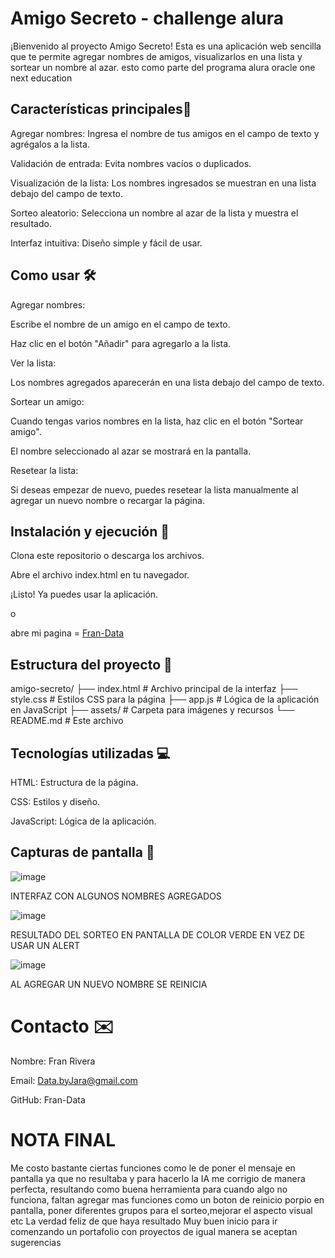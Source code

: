 <h1>Amigo Secreto - challenge alura </h1>
¡Bienvenido al proyecto Amigo Secreto! Esta es una aplicación web sencilla que te permite agregar nombres de amigos, visualizarlos en una lista y sortear un nombre al azar. esto como parte del programa alura oracle one next education

<h2>Características principales🌟</h2>
Agregar nombres: Ingresa el nombre de tus amigos en el campo de texto y agrégalos a la lista.

Validación de entrada: Evita nombres vacíos o duplicados.

Visualización de la lista: Los nombres ingresados se muestran en una lista debajo del campo de texto.

Sorteo aleatorio: Selecciona un nombre al azar de la lista y muestra el resultado.

Interfaz intuitiva: Diseño simple y fácil de usar.

<h2>Como usar 🛠️</h2>
 
Agregar nombres:

Escribe el nombre de un amigo en el campo de texto.

Haz clic en el botón "Añadir" para agregarlo a la lista.

Ver la lista:

Los nombres agregados aparecerán en una lista debajo del campo de texto.

Sortear un amigo:

Cuando tengas varios nombres en la lista, haz clic en el botón "Sortear amigo".

El nombre seleccionado al azar se mostrará en la pantalla.

Resetear la lista:

Si deseas empezar de nuevo, puedes resetear la lista manualmente al agregar un nuevo nombre o recargar la página.

<h2>Instalación y ejecución 🚀</h2>
Clona este repositorio o descarga los archivos.

Abre el archivo index.html en tu navegador.

¡Listo! Ya puedes usar la aplicación.

o

abre mi pagina = [Fran-Data](https://fran-data.github.io/alura-amigo-secreto-challenge/ "Deployed en GitHubPages")

<h2>Estructura del proyecto 📂</h2>
amigo-secreto/
├── index.html          # Archivo principal de la interfaz
├── style.css           # Estilos CSS para la página
├── app.js              # Lógica de la aplicación en JavaScript
├── assets/             # Carpeta para imágenes y recursos
└── README.md           # Este archivo

<h2>Tecnologías utilizadas 💻</h2>
HTML: Estructura de la página.

CSS: Estilos y diseño.

JavaScript: Lógica de la aplicación.

<h2>Capturas de pantalla 📸</h2> 

![image](https://github.com/user-attachments/assets/3d151b9a-b9e1-434d-93ab-4fb76a4d5503)

INTERFAZ CON ALGUNOS NOMBRES AGREGADOS

![image](https://github.com/user-attachments/assets/6f57a6a4-1f0c-4ed7-b959-67c66e8ebb65)

RESULTADO DEL SORTEO EN PANTALLA DE COLOR VERDE EN VEZ DE USAR UN ALERT

![image](https://github.com/user-attachments/assets/b07d02ec-d3d7-434b-afac-cdc0449eb814)

AL AGREGAR UN NUEVO NOMBRE SE REINICIA

<h1>Contacto ✉️</h1>
Nombre: Fran Rivera

Email: Data.byJara@gmail.com

GitHub: Fran-Data

<h1>NOTA FINAL</h1>

Me costo bastante ciertas funciones como le de poner el mensaje en pantalla ya que no resultaba y para hacerlo la IA me corrigio de manera perfecta, resultando como buena herramienta para cuando algo no funciona, faltan agregar mas funciones como un boton de reinicio porpio en pantalla, poner diferentes grupos para el sorteo,mejorar el aspecto visual etc
La verdad feliz de que haya resultado 
Muy buen inicio para ir comenzando un portafolio con proyectos de igual manera se aceptan sugerencias 


